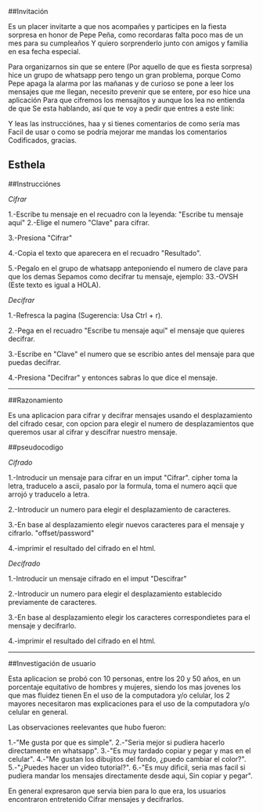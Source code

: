 
##Invitación

Es un placer invitarte a que nos acompañes y participes en la fiesta sorpresa
en honor de Pepe Peña, como recordaras falta poco mas de un mes para su cumpleaños
Y quiero sorprenderlo junto con amigos y familia en esa fecha especial. 

Para organizarnos sin que se entere (Por aquello de que es fiesta sorpresa)
hice un grupo de whatsapp pero tengo un gran problema, porque 
Como Pepe apaga la alarma por las mañanas y de curioso se pone a leer los
mensajes que me llegan, necesito prevenir que se entere, por eso hice una aplicación
Para que cifremos los mensajitos y aunque los lea no entienda de que 
Se esta hablando, así que te voy a pedir que entres a este link:

Y leas las instrucciónes, haa y si tienes comentarios de como sería mas
Facil de usar o como se podría mejorar me mandas los comentarios
Codificados, gracias.

Esthela
-----------------------

##Instrucciónes

*Cifrar*

1.-Escribe tu mensaje en el recuadro con la leyenda:
        "Escribe tu mensaje aquí"
2.-Elige el numero "Clave" para cifrar.

3.-Presiona "Cifrar"

4.-Copia el texto que aparecera en el recuadro "Resultado".

5.-Pegalo en el grupo de whatsapp anteponiendo el numero de clave para que los demas
        Sepamos como decifrar tu mensaje, ejemplo: 33.-OVSH (Este texto es igual a HOLA).

*Decifrar*

1.-Refresca la pagina (Sugerencia: Usa Ctrl + r).

2.-Pega en el recuadro "Escribe tu mensaje aquí" el mensaje que quieres decifrar.

3.-Escribe en "Clave" el numero que se escribio antes del mensaje para que puedas decifrar.

4.-Presiona "Decifrar" y entonces sabras lo que dice el mensaje.


-------------------------------------
##Razonamiento

Es una aplicacion para cifrar y decifrar mensajes usando el desplazamiento del cifrado cesar, con opcion para elegir el numero de desplazamientos que queremos usar al cifrar y descifrar nuestro mensaje.

##pseudocodigo

*Cifrado*

1.-Introducir un mensaje para cifrar en un imput "Cifrar". cipher
toma la letra, traducelo a ascii, pasalo por la formula, toma el numero aqcii que arrojó y traducelo a letra.

2.-Introducir un numero para elegir el desplazamiento de caracteres.

3.-En base al desplazamiento elegir nuevos caracteres para el mensaje y cifrarlo. "offset/password"

4.-imprimir el resultado del cifrado en el html.

*Decifrado*

1.-Introducir un mensaje cifrado en el imput "Descifrar"

2.-Introducir un numero para elegir el desplazamiento establecido previamente de caracteres.

3.-En base al desplazamiento elegir los caracteres correspondietes para el mensaje y decifrarlo.

4.-imprimir el resultado del cifrado en el html.


--------------------------------

##Investigación de usuario

Esta aplicacion se probó con 10 personas, entre los 20 y 50 años, en un porcentaje 
equitativo de hombres y mujeres, siendo los mas jovenes los que mas fluidez tienen
En el uso de la computadora y/o celular, los 2 mayores necesitaron mas explicaciones para el 
uso de la computadora y/o celular en general.

Las observaciones reelevantes que hubo fueron:

1.-"Me gusta por que es simple".
2.-"Seria mejor si pudiera hacerlo directamente en whatsapp".
3.-"Es muy tardado copiar y pegar y mas en el celular".
4.-"Me gustan los dibujitos del fondo, ¿puedo cambiar el color?".
5.-"¿Puedes hacer un video tutorial?".
6.-"Es muy dificil, seria mas facil si pudiera mandar los mensajes directamente desde aqui,
    Sin copiar y pegar".

En general expresaron que servia bien para lo que era, los usuarios encontraron entretenido
Cifrar mensajes y decifrarlos.

